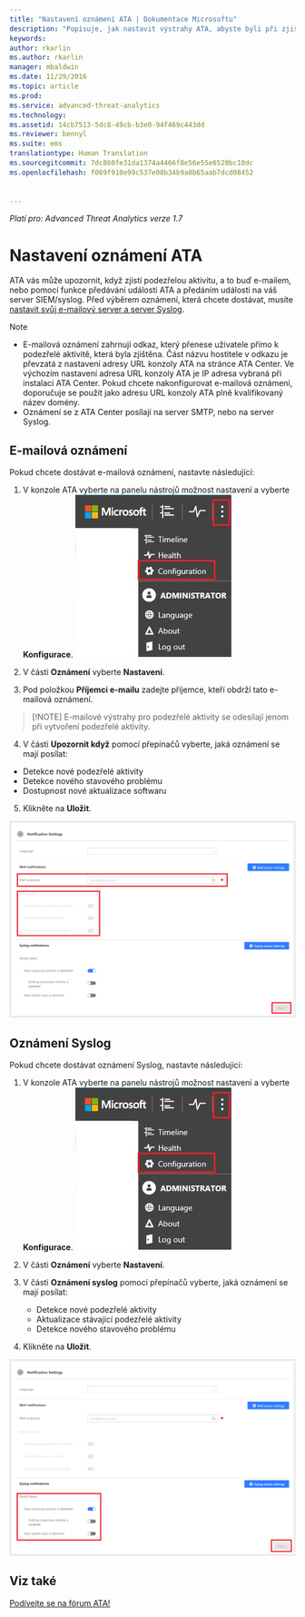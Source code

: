 ```yaml
---
title: "Nastavení oznámení ATA | Dokumentace Microsoftu"
description: "Popisuje, jak nastavit výstrahy ATA, abyste byli při zjištění podezřelých aktivit upozorněni."
keywords: 
author: rkarlin
ms.author: rkarlin
manager: mbaldwin
ms.date: 11/29/2016
ms.topic: article
ms.prod: 
ms.service: advanced-threat-analytics
ms.technology: 
ms.assetid: 14cb7513-5dc8-49cb-b3e0-94f469c443dd
ms.reviewer: bennyl
ms.suite: ems
translationtype: Human Translation
ms.sourcegitcommit: 7dc860fe31da1374a4466f8e56e55e6520bc10dc
ms.openlocfilehash: f069f910e99c537e08b34b9a0b65aab7dcd08452


---
```


*Platí pro: Advanced Threat Analytics verze 1.7*



# <a name="set-ata-notifications"></a>Nastavení oznámení ATA
ATA vás může upozornit, když zjistí podezřelou aktivitu, a to buď e-mailem, nebo pomocí funkce předávání událostí ATA a předáním události na váš server SIEM/syslog. Před výběrem oznámení, která chcete dostávat, musíte [nastavit svůj e-mailový server a server Syslog](setting-syslog-email-server-settings.md).

> [!NOTE]
> -   E-mailová oznámení zahrnují odkaz, který přenese uživatele přímo k podezřelé aktivitě, která byla zjištěna. Část názvu hostitele v odkazu je převzatá z nastavení adresy URL konzoly ATA na stránce ATA Center. Ve výchozím nastavení adresa URL konzoly ATA je IP adresa vybraná při instalaci ATA Center.  Pokud chcete nakonfigurovat e-mailová oznámení, doporučuje se použít jako adresu URL konzoly ATA plně kvalifikovaný název domény.
> -   Oznámení se z ATA Center posílají na server SMTP, nebo na server Syslog.

## <a name="mail-notifications"></a>E-mailová oznámení
Pokud chcete dostávat e-mailová oznámení, nastavte následující:


1. V konzole ATA vyberte na panelu nástrojů možnost nastavení a vyberte **Konfigurace**.
![Ikona nastavení konfigurace ATA](media/ATA-config-icon.JPG)

2. V části **Oznámení** vyberte **Nastavení**.
3. Pod položkou **Příjemci e-mailu** zadejte příjemce, kteří obdrží tato e-mailová oznámení.
>   [!NOTE]
>   E-mailové výstrahy pro podezřelé aktivity se odesílají jenom při vytvoření podezřelé aktivity.

4. V části **Upozornit když** pomocí přepínačů vyberte, jaká oznámení se mají posílat:
  - Detekce nové podezřelé aktivity
  - Detekce nového stavového problému
  - Dostupnost nové aktualizace softwaru

5. Klikněte na **Uložit**.

![Obrázek nastavení e-mailových upozornění ATA](media/ATA-mail-notification-settings-1.7.png)


## <a name="syslog-notification"></a>Oznámení Syslog

Pokud chcete dostávat oznámení Syslog, nastavte následující:


1. V konzole ATA vyberte na panelu nástrojů možnost nastavení a vyberte **Konfigurace**.
![Ikona nastavení konfigurace ATA](media/ATA-config-icon.JPG)

2. V části **Oznámení** vyberte **Nastavení**.
3. V části **Oznámení syslog** pomocí přepínačů vyberte, jaká oznámení se mají posílat:


    - Detekce nové podezřelé aktivity
    - Aktualizace stávající podezřelé aktivity
    - Detekce nového stavového problému
5. Klikněte na **Uložit**.

![Obrázek nastavení upozornění ATA](media/ATA-syslog-notification-settings-1.7.png)




## <a name="see-also"></a>Viz také
[Podívejte se na fórum ATA!](https://social.technet.microsoft.com/Forums/security/home?forum=mata)



<!--HONumber=Nov16_HO5-->


